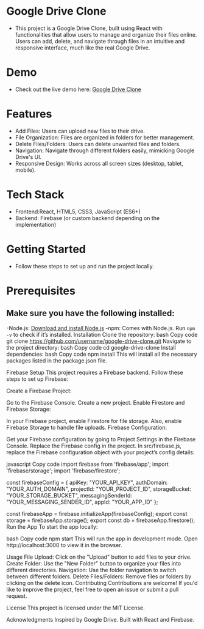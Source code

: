# Google Drive Clone
- This project is a Google Drive Clone, built using React with functionalities that allow users to manage and organize their files online. Users can add, delete, and navigate through files in an intuitive and responsive interface, much like the real Google Drive.

# Demo
- Check out the live demo here: [Google Drive Clone](https://google-drive-one.vercel.app/)

# Features
- Add Files: Users can upload new files to their drive.
- File Organization: Files are organized in folders for better management.
- Delete Files/Folders: Users can delete unwanted files and folders.
- Navigation: Navigate through different folders easily, mimicking Google Drive's UI.
- Responsive Design: Works across all screen sizes (desktop, tablet, mobile).
# Tech Stack
- Frontend:React, HTML5, CSS3, JavaScript (ES6+)
- Backend: Firebase (or custom backend depending on the implementation)
# Getting Started
- Follow these steps to set up and run the project locally.
# Prerequisites
## Make sure you have the following installed:
-Node.js: [Download and install Node.js](https://nodejs.org/en)
-npm: Comes with Node.js. Run `npm -v` to check if it’s installed.
Installation
Clone the repository:
bash
Copy code
git clone https://github.com/username/google-drive-clone.git
Navigate to the project directory:
bash
Copy code
cd google-drive-clone
Install dependencies:
bash
Copy code
npm install
This will install all the necessary packages listed in the package.json file.

Firebase Setup
This project requires a Firebase backend. Follow these steps to set up Firebase:

Create a Firebase Project:

Go to the Firebase Console.
Create a new project.
Enable Firestore and Firebase Storage:

In your Firebase project, enable Firestore for file storage.
Also, enable Firebase Storage to handle file uploads.
Firebase Configuration:

Get your Firebase configuration by going to Project Settings in the Firebase Console.
Replace the Firebase config in the project.
In src/firebase.js, replace the Firebase configuration object with your project’s config details:

javascript
Copy code
import firebase from 'firebase/app';
import 'firebase/storage';
import 'firebase/firestore';

const firebaseConfig = {
  apiKey: "YOUR_API_KEY",
  authDomain: "YOUR_AUTH_DOMAIN",
  projectId: "YOUR_PROJECT_ID",
  storageBucket: "YOUR_STORAGE_BUCKET",
  messagingSenderId: "YOUR_MESSAGING_SENDER_ID",
  appId: "YOUR_APP_ID"
};

const firebaseApp = firebase.initializeApp(firebaseConfig);
export const storage = firebaseApp.storage();
export const db = firebaseApp.firestore();
Run the App
To start the app locally:

bash
Copy code
npm start
This will run the app in development mode. Open http://localhost:3000 to view it in the browser.

Usage
File Upload: Click on the "Upload" button to add files to your drive.
Create Folder: Use the "New Folder" button to organize your files into different directories.
Navigation: Use the folder navigation to switch between different folders.
Delete Files/Folders: Remove files or folders by clicking on the delete icon.
Contributing
Contributions are welcome! If you'd like to improve the project, feel free to open an issue or submit a pull request.

License
This project is licensed under the MIT License.

Acknowledgments
Inspired by Google Drive.
Built with React and Firebase.
